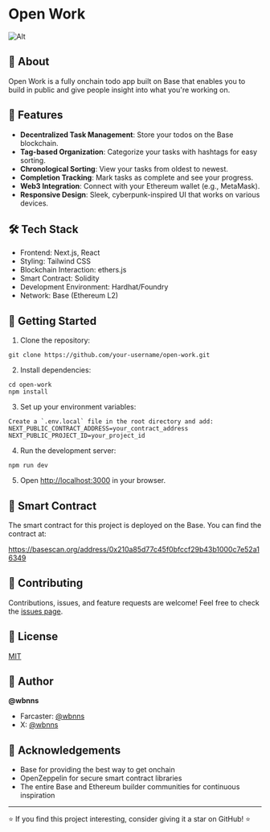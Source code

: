# Open Work

![Alt](https://repobeats.axiom.co/api/embed/155bbf552df127553720c0026d5b6cd9aee16065.svg "Open Work")

## 🚀 About

Open Work is a fully onchain todo app built on Base that enables you to build in public and give people insight into what you're working on.

## 🌟 Features

- **Decentralized Task Management**: Store your todos on the Base blockchain.
- **Tag-based Organization**: Categorize your tasks with hashtags for easy sorting.
- **Chronological Sorting**: View your tasks from oldest to newest.
- **Completion Tracking**: Mark tasks as complete and see your progress.
- **Web3 Integration**: Connect with your Ethereum wallet (e.g., MetaMask).
- **Responsive Design**: Sleek, cyberpunk-inspired UI that works on various devices.

## 🛠 Tech Stack

- Frontend: Next.js, React
- Styling: Tailwind CSS
- Blockchain Interaction: ethers.js
- Smart Contract: Solidity
- Development Environment: Hardhat/Foundry
- Network: Base (Ethereum L2)

## 🏁 Getting Started

1. Clone the repository:

```
git clone https://github.com/your-username/open-work.git
```

2. Install dependencies:

```
cd open-work
npm install
```

3. Set up your environment variables:

```
Create a `.env.local` file in the root directory and add:
NEXT_PUBLIC_CONTRACT_ADDRESS=your_contract_address
NEXT_PUBLIC_PROJECT_ID=your_project_id
```

4. Run the development server:

```
npm run dev
```

5. Open [http://localhost:3000](http://localhost:3000) in your browser.

## 📜 Smart Contract

The smart contract for this project is deployed on the Base. You can find the contract at:

https://basescan.org/address/0x210a85d77c45f0bfccf29b43b1000c7e52a16349

## 🤝 Contributing

Contributions, issues, and feature requests are welcome! Feel free to check the [issues page](https://github.com/wbnns/openwork/issues).

## 📃 License

[MIT](LICENSE)

## 👤 Author

**@wbnns**

- Farcaster: [@wbnns](https://warpcast.com/wbnns)
- X: [@wbnns](https://x.com/wbnns)

## 🙏 Acknowledgements

- Base for providing the best way to get onchain
- OpenZeppelin for secure smart contract libraries
- The entire Base and Ethereum builder communities for continuous inspiration

---

⭐️ If you find this project interesting, consider giving it a star on GitHub! ⭐️

